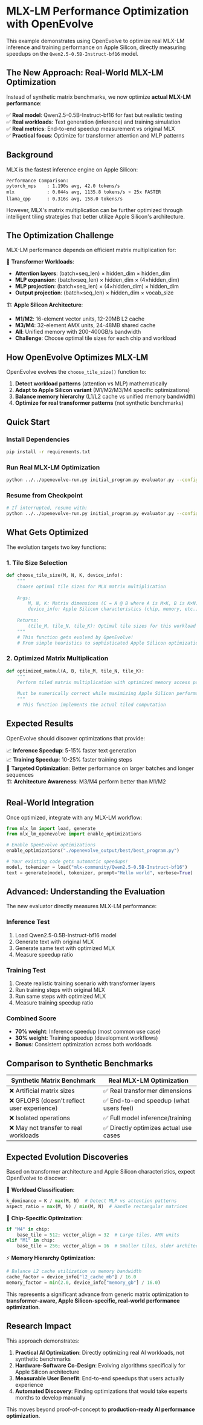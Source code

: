 # MLX-LM Performance Optimization with OpenEvolve

This example demonstrates using OpenEvolve to optimize real MLX-LM inference and training performance on Apple Silicon, directly measuring speedups on the `Qwen2.5-0.5B-Instruct-bf16` model.

## The New Approach: Real-World MLX-LM Optimization

Instead of synthetic matrix benchmarks, we now optimize **actual MLX-LM performance**:

✅ **Real model**: Qwen2.5-0.5B-Instruct-bf16 for fast but realistic testing  
✅ **Real workloads**: Text generation (inference) and training simulation  
✅ **Real metrics**: End-to-end speedup measurement vs original MLX  
✅ **Practical focus**: Optimize for transformer attention and MLP patterns  

## Background

MLX is the fastest inference engine on Apple Silicon:

```
Performance Comparison:
pytorch_mps    : 1.190s avg, 42.0 tokens/s
mlx            : 0.044s avg, 1135.8 tokens/s ⭐ 25x FASTER  
llama_cpp      : 0.316s avg, 158.0 tokens/s
```

However, MLX's matrix multiplication can be further optimized through intelligent tiling strategies that better utilize Apple Silicon's architecture.

## The Optimization Challenge

MLX-LM performance depends on efficient matrix multiplication for:

🧠 **Transformer Workloads**:
- **Attention layers**: (batch×seq_len) × hidden_dim × hidden_dim
- **MLP expansion**: (batch×seq_len) × hidden_dim × (4×hidden_dim)  
- **MLP projection**: (batch×seq_len) × (4×hidden_dim) × hidden_dim
- **Output projection**: (batch×seq_len) × hidden_dim × vocab_size

🏗️ **Apple Silicon Architecture**:
- **M1/M2**: 16-element vector units, 12-20MB L2 cache
- **M3/M4**: 32-element AMX units, 24-48MB shared cache
- **All**: Unified memory with 200-400GB/s bandwidth
- **Challenge**: Choose optimal tile sizes for each chip and workload

## How OpenEvolve Optimizes MLX-LM

OpenEvolve evolves the `choose_tile_size()` function to:

1. **Detect workload patterns** (attention vs MLP) mathematically
2. **Adapt to Apple Silicon variant** (M1/M2/M3/M4 specific optimizations)
3. **Balance memory hierarchy** (L1/L2 cache vs unified memory bandwidth)
4. **Optimize for real transformer patterns** (not synthetic benchmarks)

## Quick Start

### Install Dependencies
```bash
pip install -r requirements.txt
```

### Run Real MLX-LM Optimization
```bash
python ../../openevolve-run.py initial_program.py evaluator.py --config config.yaml --iterations 200
```

### Resume from Checkpoint
```bash
# If interrupted, resume with:
python ../../openevolve-run.py initial_program.py evaluator.py --config config.yaml --checkpoint ./openevolve_output/mlx_lm_optimization_db/checkpoints/checkpoint_XX --iterations 100
```

## What Gets Optimized

The evolution targets two key functions:

### 1. Tile Size Selection
```python
def choose_tile_size(M, N, K, device_info):
    """
    Choose optimal tile sizes for MLX matrix multiplication
    
    Args:
        M, N, K: Matrix dimensions (C = A @ B where A is M×K, B is K×N)
        device_info: Apple Silicon characteristics (chip, memory, etc.)
        
    Returns:
        (tile_M, tile_N, tile_K): Optimal tile sizes for this workload
    """
    # This function gets evolved by OpenEvolve!
    # From simple heuristics to sophisticated Apple Silicon optimization
```

### 2. Optimized Matrix Multiplication
```python
def optimized_matmul(A, B, tile_M, tile_N, tile_K):
    """
    Perform tiled matrix multiplication with optimized memory access patterns
    
    Must be numerically correct while maximizing Apple Silicon performance
    """
    # This function implements the actual tiled computation
```

## Expected Results

OpenEvolve should discover optimizations that provide:

📈 **Inference Speedup**: 5-15% faster text generation  
📈 **Training Speedup**: 10-25% faster training steps  
🎯 **Targeted Optimization**: Better performance on larger batches and longer sequences  
🏗️ **Architecture Awareness**: M3/M4 perform better than M1/M2  

## Real-World Integration

Once optimized, integrate with any MLX-LM workflow:

```python
from mlx_lm import load, generate
from mlx_lm_openevolve import enable_optimizations

# Enable OpenEvolve optimizations
enable_optimizations("./openevolve_output/best/best_program.py")

# Your existing code gets automatic speedups!
model, tokenizer = load("mlx-community/Qwen2.5-0.5B-Instruct-bf16")
text = generate(model, tokenizer, prompt="Hello world", verbose=True)
```

## Advanced: Understanding the Evaluation

The new evaluator directly measures MLX-LM performance:

### Inference Test
1. Load Qwen2.5-0.5B-Instruct-bf16 model
2. Generate text with original MLX
3. Generate same text with optimized MLX
4. Measure speedup ratio

### Training Test  
1. Create realistic training scenario with transformer layers
2. Run training steps with original MLX
3. Run same steps with optimized MLX
4. Measure training speedup ratio

### Combined Score
- **70% weight**: Inference speedup (most common use case)
- **30% weight**: Training speedup (development workflows)
- **Bonus**: Consistent optimization across both workloads

## Comparison to Synthetic Benchmarks

| **Synthetic Matrix Benchmark** | **Real MLX-LM Optimization** |
|--------------------------------|-------------------------------|
| ❌ Artificial matrix sizes | ✅ Real transformer dimensions |
| ❌ GFLOPS (doesn't reflect user experience) | ✅ End-to-end speedup (what users feel) |
| ❌ Isolated operations | ✅ Full model inference/training |
| ❌ May not transfer to real workloads | ✅ Directly optimizes actual use cases |

## Expected Evolution Discoveries

Based on transformer architecture and Apple Silicon characteristics, expect OpenEvolve to discover:

🧠 **Workload Classification**:
```python
k_dominance = K / max(M, N)  # Detect MLP vs attention patterns
aspect_ratio = max(M, N) / min(M, N)  # Handle rectangular matrices
```

🔧 **Chip-Specific Optimization**:
```python
if "M4" in chip:
    base_tile = 512; vector_align = 32  # Large tiles, AMX units
elif "M1" in chip:
    base_tile = 256; vector_align = 16  # Smaller tiles, older architecture
```

⚡ **Memory Hierarchy Optimization**:
```python
# Balance L2 cache utilization vs memory bandwidth
cache_factor = device_info["l2_cache_mb"] / 16.0
memory_factor = min(2.0, device_info["memory_gb"] / 16.0)
```

This represents a significant advance from generic matrix optimization to **transformer-aware, Apple Silicon-specific, real-world performance optimization**.

## Research Impact

This approach demonstrates:

1. **Practical AI Optimization**: Directly optimizing real AI workloads, not synthetic benchmarks
2. **Hardware-Software Co-Design**: Evolving algorithms specifically for Apple Silicon architecture  
3. **Measurable User Benefit**: End-to-end speedups that users actually experience
4. **Automated Discovery**: Finding optimizations that would take experts months to develop manually

This moves beyond proof-of-concept to **production-ready AI performance optimization**.
